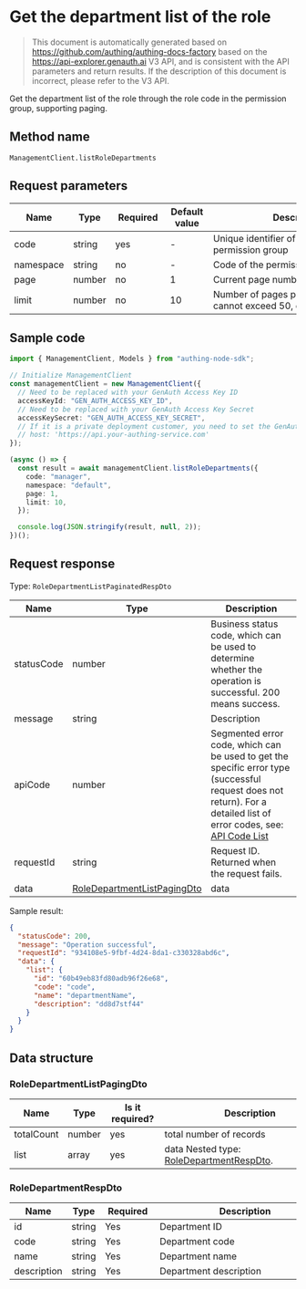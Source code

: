 # Get the department list of the role

<!--
Warning⚠️:
Do not modify this document directly,
https://github.com/Authing/authing-docs-factory
Use this project to generate
-->

<LastUpdated />

> This document is automatically generated based on https://github.com/authing/authing-docs-factory based on the https://api-explorer.genauth.ai V3 API, and is consistent with the API parameters and return results. If the description of this document is incorrect, please refer to the V3 API.

Get the department list of the role through the role code in the permission group, supporting paging.

## Method name

`ManagementClient.listRoleDepartments`

## Request parameters

| Name      | Type   | <div style="width:80px">Required</div> | <div style="width:60px">Default value</div> | <div style="width:300px">Description</div>                        | <div style="width:200px">Sample value</div> |
| --------- | ------ | -------------------------------------- | ------------------------------------------- | ----------------------------------------------------------------- | ------------------------------------------- |
| code      | string | yes                                    | -                                           | Unique identifier of the role in the permission group             | `manager`                                   |
| namespace | string | no                                     | -                                           | Code of the permission group                                      | `default`                                   |
| page      | number | no                                     | 1                                           | Current page number, starting from 1                              | `1`                                         |
| limit     | number | no                                     | 10                                          | Number of pages per page, maximum cannot exceed 50, default is 10 | `10`                                        |

## Sample code

```ts
import { ManagementClient, Models } from "authing-node-sdk";

// Initialize ManagementClient
const managementClient = new ManagementClient({
  // Need to be replaced with your GenAuth Access Key ID
  accessKeyId: "GEN_AUTH_ACCESS_KEY_ID",
  // Need to be replaced with your GenAuth Access Key Secret
  accessKeySecret: "GEN_AUTH_ACCESS_KEY_SECRET",
  // If it is a private deployment customer, you need to set the GenAuth service domain name
  // host: 'https://api.your-authing-service.com'
});

(async () => {
  const result = await managementClient.listRoleDepartments({
    code: "manager",
    namespace: "default",
    page: 1,
    limit: 10,
  });

  console.log(JSON.stringify(result, null, 2));
})();
```

## Request response

Type: `RoleDepartmentListPaginatedRespDto`

| Name       | Type                                                                   | Description                                                                                                                                                                                                                                                                                                                                  |
| ---------- | ---------------------------------------------------------------------- | -------------------------------------------------------------------------------------------------------------------------------------------------------------------------------------------------------------------------------------------------------------------------------------------------------------------------------------------- |
| statusCode | number                                                                 | Business status code, which can be used to determine whether the operation is successful. 200 means success.                                                                                                                                                                                                                                 |
| message    | string                                                                 | Description                                                                                                                                                                                                                                                                                                                                  |
| apiCode    | number                                                                 | Segmented error code, which can be used to get the specific error type (successful request does not return). For a detailed list of error codes, see: [API Code List](https://api-explorer.genauth.ai/?tag=group/%E5%BC%80%E5%8F%91%E5%87%86%E5%A4%87#tag/%E5%BC%80%E5%8F%91%E5%87%86%E5%A4%87/%E9%94%99%E8%AF%AF%E5%A4%84%E7%90%86/apiCode) |
| requestId  | string                                                                 | Request ID. Returned when the request fails.                                                                                                                                                                                                                                                                                                 |
| data       | <a href="#RoleDepartmentListPagingDto">RoleDepartmentListPagingDto</a> | data                                                                                                                                                                                                                                                                                                                                         |

Sample result:

```json
{
  "statusCode": 200,
  "message": "Operation successful",
  "requestId": "934108e5-9fbf-4d24-8da1-c330328abd6c",
  "data": {
    "list": {
      "id": "60b49eb83fd80adb96f26e68",
      "code": "code",
      "name": "departmentName",
      "description": "dd8d7stf44"
    }
  }
}
```

## Data structure

### <a id="RoleDepartmentListPagingDto"></a> RoleDepartmentListPagingDto

| Name       | Type   | <div style="width:80px">Is it required?</div> | <div style="width:300px">Description</div>                                    | <div style="width:200px">Example value</div> |
| ---------- | ------ | --------------------------------------------- | ----------------------------------------------------------------------------- | -------------------------------------------- |
| totalCount | number | yes                                           | total number of records                                                       |                                              |
| list       | array  | yes                                           | data Nested type: <a href="#RoleDepartmentRespDto">RoleDepartmentRespDto</a>. |                                              |

### <a id="RoleDepartmentRespDto"></a> RoleDepartmentRespDto

| Name        | Type   | <div style="width:80px">Required</div> | <div style="width:300px">Description</div> | <div style="width:200px">Sample value</div> |
| ----------- | ------ | -------------------------------------- | ------------------------------------------ | ------------------------------------------- |
| id          | string | Yes                                    | Department ID                              | `60b49eb83fd80adb96f26e68`                  |
| code        | string | Yes                                    | Department code                            | `code`                                      |
| name        | string | Yes                                    | Department name                            | `departmentName`                            |
| description | string | Yes                                    | Department description                     | `dd8d7stf44`                                |
